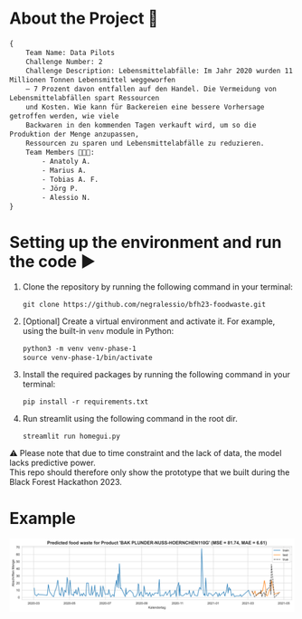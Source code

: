 # About the Project 🚀
```
{
    Team Name: Data Pilots  
    Challenge Number: 2  
    Challenge Description: Lebensmittelabfälle: Im Jahr 2020 wurden 11 Millionen Tonnen Lebensmittel weggeworfen
    – 7 Prozent davon entfallen auf den Handel. Die Vermeidung von Lebensmittelabfällen spart Ressourcen
    und Kosten. Wie kann für Backereien eine bessere Vorhersage getroffen werden, wie viele
    Backwaren in den kommenden Tagen verkauft wird, um so die Produktion der Menge anzupassen,
    Ressourcen zu sparen und Lebensmittelabfälle zu reduzieren.
    Team Members 👨🏽‍💻:
        - Anatoly A.
        - Marius A.
        - Tobias A. F.
        - Jörg P.
        - Alessio N.
}
``` 

# Setting up the environment and run the code ▶️

1. Clone the repository by running the following command in your terminal:

   ```
   git clone https://github.com/negralessio/bfh23-foodwaste.git
   ```


2. [Optional] Create a virtual environment and activate it. For example, using the built-in `venv` module in Python:
   ```
   python3 -m venv venv-phase-1
   source venv-phase-1/bin/activate
   ```

3. Install the required packages by running the following command in your terminal:

   ```
   pip install -r requirements.txt
   ```
4. Run streamlit using the following command in the root dir.

   ```
   streamlit run homegui.py
   ```

⚠️ Please note that due to time constraint and the lack of data, the model lacks predictive power.  
This repo should therefore only show the prototype that we built during the Black Forest Hackathon 2023.

# Example 
![prediction](assets/prediction_example.svg)